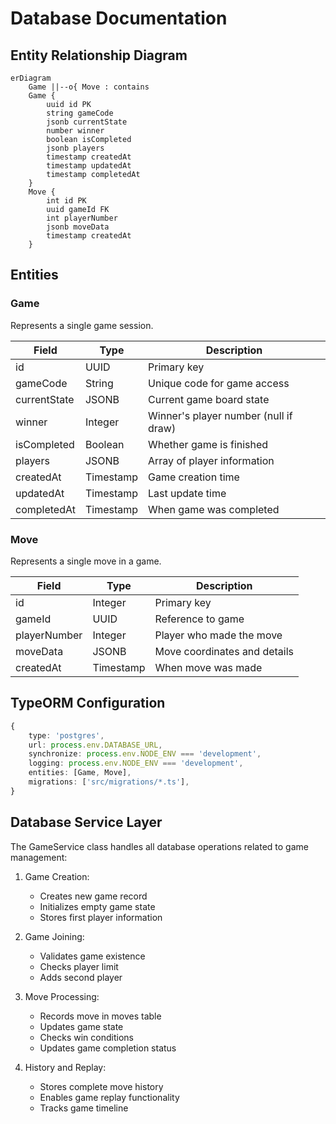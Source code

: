 # Database Documentation

## Entity Relationship Diagram

```mermaid
erDiagram
    Game ||--o{ Move : contains
    Game {
        uuid id PK
        string gameCode
        jsonb currentState
        number winner
        boolean isCompleted
        jsonb players
        timestamp createdAt
        timestamp updatedAt
        timestamp completedAt
    }
    Move {
        int id PK
        uuid gameId FK
        int playerNumber
        jsonb moveData
        timestamp createdAt
    }
```

## Entities

### Game
Represents a single game session.

| Field | Type | Description |
|-------|------|-------------|
| id | UUID | Primary key |
| gameCode | String | Unique code for game access |
| currentState | JSONB | Current game board state |
| winner | Integer | Winner's player number (null if draw) |
| isCompleted | Boolean | Whether game is finished |
| players | JSONB | Array of player information |
| createdAt | Timestamp | Game creation time |
| updatedAt | Timestamp | Last update time |
| completedAt | Timestamp | When game was completed |

### Move
Represents a single move in a game.

| Field | Type | Description |
|-------|------|-------------|
| id | Integer | Primary key |
| gameId | UUID | Reference to game |
| playerNumber | Integer | Player who made the move |
| moveData | JSONB | Move coordinates and details |
| createdAt | Timestamp | When move was made |

## TypeORM Configuration

```typescript
{
    type: 'postgres',
    url: process.env.DATABASE_URL,
    synchronize: process.env.NODE_ENV === 'development',
    logging: process.env.NODE_ENV === 'development',
    entities: [Game, Move],
    migrations: ['src/migrations/*.ts'],
}
```

## Database Service Layer

The GameService class handles all database operations related to game management:

1. Game Creation:
   - Creates new game record
   - Initializes empty game state
   - Stores first player information

2. Game Joining:
   - Validates game existence
   - Checks player limit
   - Adds second player

3. Move Processing:
   - Records move in moves table
   - Updates game state
   - Checks win conditions
   - Updates game completion status

4. History and Replay:
   - Stores complete move history
   - Enables game replay functionality
   - Tracks game timeline